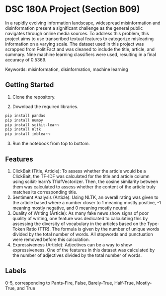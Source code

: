 # DSC 180A Project (Section B09)

In a rapidly evolving information landscape, widespread misinformation and disinformation present a significant challenge as the general public navigates through online media sources. To address this problem, this project aims to use transcribed textual features to categorize misleading information on a varying scale. The dataset used in this project was scrapped from PolitiFact and was cleaned to include the title, article, and summary. Nine machine learning classifiers were used, resulting in a final accuracy of 0.5369.  

Keywords: misinformation, disinformation, machine learning

## Getting Started
1. Clone the repository.

2. Download the required libraries.
```bash
pip install pandas
pip install numpy
pip install scikit-learn
pip install nltk
pip install imblearn
```
3. Run the notebook from top to bottom. 

## Features

1. ClickBait (Title, Article): To assess whether the article would be a ClickBait, the TF-IDF was calculated for the title and article column using scikit-learn’s TfidfVectorizer. Then, the cosine similarity between them was calculated to assess whether the content of the article truly matches its corresponding title. 
2. Sentiment Analysis (Article): Using NLTK, an overall rating was given to the article based where a number closer to 1 meaning mostly positive, -1 meaning mostly negative, and 0 meaning mostly neutral. 
3. Quality of Writing (Article): As many fake news show signs of poor quality of writing, one feature was dedicated to calculating this by assessing the diversity of vocabulary in the articles based on the Type-Token Ratio (TTR). The formula is given by the number of unique words divided by the total number of words. All stopwords and punctuation were removed before this calculation. 
4. Expressiveness (Article): Adjectives can be a way to show expressiveness. One of the features in this dataset was calculated by the number of adjectives divided by the total number of words. 

## Labels

0-5, corresponding to Pants-Fire, False, Barely-True, Half-True, Mostly-True, and True
